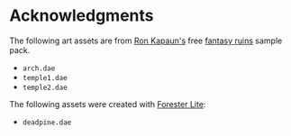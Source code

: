 # Acknowledgments

The following art assets are from [Ron Kapaun's][ron] free [fantasy ruins][] sample pack.

 * `arch.dae`
 * `temple1.dae`
 * `temple2.dae`

The following assets were created with [Forester Lite][forester]:

 * `deadpine.dae`

 [ron]: http://3tdstudios.com/
 [fantasy ruins]: http://www.garagegames.com/community/blogs/view/22397
 [forester]: http://www.hptware.co.uk/forester.htm
